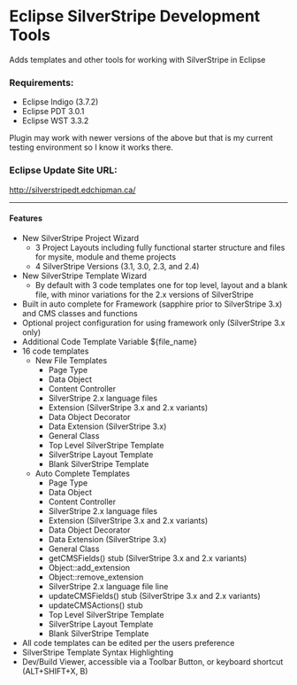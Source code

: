 Eclipse SilverStripe Development Tools
======================
Adds templates and other tools for working with SilverStripe in Eclipse

 
### Requirements:
* Eclipse Indigo (3.7.2)
* Eclipse PDT 3.0.1
* Eclipse WST 3.3.2

Plugin may work with newer versions of the above but that is my current testing environment so I know it works there.

### Eclipse Update Site URL: 
http://silverstripedt.edchipman.ca/

---

#### Features
* New SilverStripe Project Wizard
  * 3 Project Layouts including fully functional starter structure and files for mysite, module and theme projects
  * 4 SilverStripe Versions (3.1, 3.0, 2.3, and 2.4)
* New SilverStripe Template Wizard
  * By default with 3 code templates one for top level, layout and a blank file, with minor variations for the 2.x versions of SilverStripe
* Built in auto complete for Framework (sapphire prior to SilverStripe 3.x) and CMS classes and functions
* Optional project configuration for using framework only (SilverStripe 3.x only)
* Additional Code Template Variable ${file_name}
* 16 code templates
  * New File Templates
    * Page Type
    * Data Object
    * Content Controller
    * SilverStripe 2.x language files
    * Extension (SilverStripe 3.x and 2.x variants)
    * Data Object Decorator
    * Data Extension (SilverStripe 3.x)
    * General Class
    * Top Level SilverStripe Template
    * SilverStripe Layout Template
    * Blank SilverStripe Template
  * Auto Complete Templates
    * Page Type
    * Data Object
    * Content Controller
    * SilverStripe 2.x language files
    * Extension (SilverStripe 3.x and 2.x variants)
    * Data Object Decorator
    * Data Extension (SilverStripe 3.x)
    * General Class
    * getCMSFields() stub (SilverStripe 3.x and 2.x variants)
    * Object::add_extension
    * Object::remove_extension
    * SilverStripe 2.x language file line
    * updateCMSFields() stub (SilverStripe 3.x and 2.x variants)
    * updateCMSActions() stub
    * Top Level SilverStripe Template
    * SilverStripe Layout Template
    * Blank SilverStripe Template
 * All code templates can be edited per the users preference
 * SilverStripe Template Syntax Highlighting
 * Dev/Build Viewer, accessible via a Toolbar Button, or keyboard shortcut (ALT+SHIFT+X, B)

